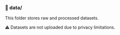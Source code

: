 ### 📁 data/

This folder stores raw and processed datasets.

⚠️ Datasets are not uploaded due to privacy limitations.
